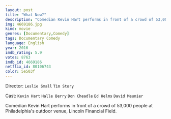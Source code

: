 ```yaml
---
layout: post
title: "What Now?"
description: "Comedian Kevin Hart performs in front of a crowd of 53,000 people at Philadelphia's outdoor venue, Lincoln Financial Field..."
img: 4669186.jpg
kind: movie
genres: [Documentary,Comedy]
tags: Documentary Comedy 
language: English
year: 2016
imdb_rating: 5.9
votes: 8763
imdb_id: 4669186
netflix_id: 80106743
color: 5e503f
---
```

Director: `Leslie Small` `Tim Story`  

Cast: `Kevin Hart` `Halle Berry` `Don Cheadle` `Ed Helms` `David Meunier` 

Comedian Kevin Hart performs in front of a crowd of 53,000 people at Philadelphia's outdoor venue, Lincoln Financial Field.
